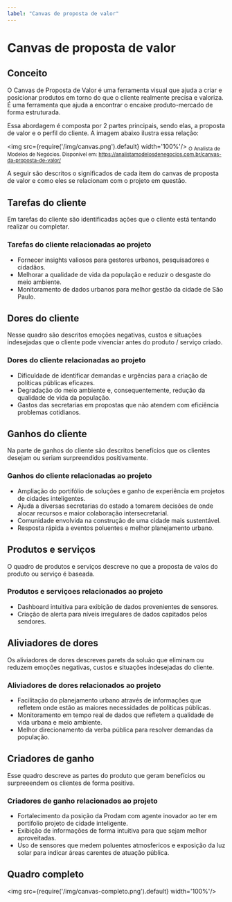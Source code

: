 ```yaml
---
label: "Canvas de proposta de valor"
---
```


# Canvas de proposta de valor

## Conceito

O Canvas de Proposta de Valor é uma ferramenta visual que ajuda a criar e posicionar produtos em torno do que o cliente realmente precisa e valoriza. É uma ferramenta que ajuda a encontrar o encaixe produto-mercado de forma estruturada.

Essa abordagem é composta por 2 partes principais, sendo elas, a proposta de valor e o perfil do cliente. A imagem abaixo ilustra essa relação:

<img src={require('/img/canvas.png').default} width='100%'/>
<sub>O Analista de Modelos de Negócios. Disponível em: https://analistamodelosdenegocios.com.br/canvas-da-proposta-de-valor/</sub>
<p></p>

A seguir são descritos o significados de cada item do canvas de proposta de valor e como eles se relacionam com o projeto em questão.

## Tarefas do cliente

Em tarefas do cliente são identificadas ações que o cliente está tentando realizar ou completar. 

### Tarefas do cliente relacionadas ao projeto

- Fornecer insights valiosos para gestores urbanos, pesquisadores e cidadãos.
- Melhorar a qualidade de vida da população e reduzir o desgaste do meio ambiente.
- Monitoramento de dados urbanos para melhor gestão da cidade de São Paulo.

## Dores do cliente

Nesse quadro são descritos emoções negativas, custos e situações indesejadas que o cliente pode vivenciar antes do produto / serviço criado.

### Dores do cliente relacionadas ao projeto

- Dificuldade de identificar demandas e urgências para a criação de políticas públicas eficazes.
- Degradação do meio ambiente e, consequentemente, redução da qualidade de vida da população.
- Gastos das secretarias em propostas que não atendem com eficiência problemas cotidianos.

## Ganhos do cliente

Na parte de ganhos do cliente são descritos benefícios que os clientes desejam ou seriam surpreendidos positivamente.

### Ganhos do cliente relacionadas ao projeto

- Ampliação do portifólio de soluções e ganho de experiência em projetos de cidades inteligentes.
- Ajuda a diversas secretarias do estado a tomarem decisões de onde alocar recursos e maior colaboração intersecretarial.
- Comunidade envolvida na construção de uma cidade mais sustentável.
- Resposta rápida a eventos poluentes e melhor planejamento urbano. 

## Produtos e serviços

O quadro de produtos e serviços descreve no que a proposta de valos do produto ou serviço é baseada.

### Produtos e serviçoes relacionados ao projeto

- Dashboard intuitiva para exibição de dados provenientes de sensores.
- Criação de alerta para níveis irregulares de dados capitados pelos sendores.

## Aliviadores de dores

Os aliviadores de dores descreves parets da soluão que eliminam ou reduzem emoções negativas, custos e situações indesejadas do cliente.

### Aliviadores de dores relacionados ao projeto

- Facilitação do planejamento urbano através de informações que refletem onde estão as maiores necessidades de politicas públicas.
- Monitoramento em tempo real de dados que refletem a qualidade de vida urbana e meio ambiente.
- Melhor direcionamento da verba pública para resolver demandas da população.

## Criadores de ganho
Esse quadro descreve as partes do produto que geram benefícios ou surpreeendem os clientes de forma positiva.

### Criadores de ganho relacionados ao projeto

- Fortalecimento da posição da Prodam com agente inovador ao ter em portifolio projeto de cidade inteligente.
- Exibição de informações de forma intuitiva para que sejam melhor aproveitadas.
- Uso de sensores que medem poluentes atmosfericos e exposição da luz solar para indicar áreas carentes de atuação pública.

## Quadro completo 
<img src={require('/img/canvas-completo.png').default} width='100%'/>